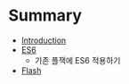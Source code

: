 # Summary

* [Introduction](README.md)
* [ES6](es6/readme.md)
   * 기존 플잭에 ES6 적용하기
* [Flash](flash/readme)


